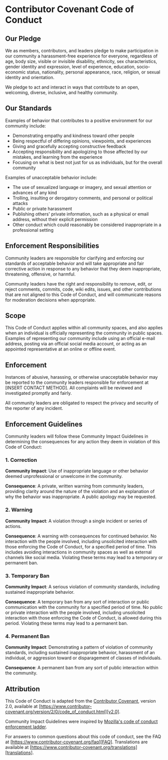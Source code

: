 # Contributor Covenant Code of Conduct

## Our Pledge

We as members, contributors, and leaders pledge to make participation in our community a
harassment-free experience for everyone, regardless of age, body size, visible or invisible
disability, ethnicity, sex characteristics, gender identity and expression, level of experience,
education, socio-economic status, nationality, personal appearance, race, religion, or sexual
identity and orientation.

We pledge to act and interact in ways that contribute to an open, welcoming, diverse, inclusive, and
healthy community.

## Our Standards

Examples of behavior that contributes to a positive environment for our community include:

* Demonstrating empathy and kindness toward other people
* Being respectful of differing opinions, viewpoints, and experiences
* Giving and gracefully accepting constructive feedback
* Accepting responsibility and apologizing to those affected by our mistakes, and learning from the
  experience
* Focusing on what is best not just for us as individuals, but for the overall community

Examples of unacceptable behavior include:

* The use of sexualized language or imagery, and sexual attention or advances of any kind
* Trolling, insulting or derogatory comments, and personal or political attacks
* Public or private harassment
* Publishing others' private information, such as a physical or email address, without their
  explicit permission
* Other conduct which could reasonably be considered inappropriate in a professional setting

## Enforcement Responsibilities

Community leaders are responsible for clarifying and enforcing our standards of acceptable behavior
and will take appropriate and fair corrective action in response to any behavior that they deem
inappropriate, threatening, offensive, or harmful.

Community leaders have the right and responsibility to remove, edit, or reject comments, commits,
code, wiki edits, issues, and other contributions that are not aligned to this Code of Conduct, and
will communicate reasons for moderation decisions when appropriate.

## Scope

This Code of Conduct applies within all community spaces, and also applies when an individual is
officially representing the community in public spaces. Examples of representing our community
include using an official e-mail address, posting via an official social media account, or acting as
an appointed representative at an online or offline event.

## Enforcement

Instances of abusive, harassing, or otherwise unacceptable behavior may be reported to the community
leaders responsible for enforcement at
[INSERT CONTACT METHOD]. All complaints will be reviewed and investigated promptly and fairly.

All community leaders are obligated to respect the privacy and security of the reporter of any
incident.

## Enforcement Guidelines

Community leaders will follow these Community Impact Guidelines in determining the consequences for
any action they deem in violation of this Code of Conduct:

### 1. Correction

**Community Impact**: Use of inappropriate language or other behavior deemed unprofessional or
unwelcome in the community.

**Consequence**: A private, written warning from community leaders, providing clarity around the
nature of the violation and an explanation of why the behavior was inappropriate. A public apology
may be requested.

### 2. Warning

**Community Impact**: A violation through a single incident or series of actions.

**Consequence**: A warning with consequences for continued behavior. No interaction with the people
involved, including unsolicited interaction with those enforcing the Code of Conduct, for a
specified period of time. This includes avoiding interactions in community spaces as well as
external channels like social media. Violating these terms may lead to a temporary or permanent ban.

### 3. Temporary Ban

**Community Impact**: A serious violation of community standards, including sustained inappropriate
behavior.

**Consequence**: A temporary ban from any sort of interaction or public communication with the
community for a specified period of time. No public or private interaction with the people involved,
including unsolicited interaction with those enforcing the Code of Conduct, is allowed during this
period. Violating these terms may lead to a permanent ban.

### 4. Permanent Ban

**Community Impact**: Demonstrating a pattern of violation of community standards, including
sustained inappropriate behavior, harassment of an individual, or aggression toward or disparagement
of classes of individuals.

**Consequence**: A permanent ban from any sort of public interaction within the community.

## Attribution

This Code of Conduct is adapted from the [Contributor Covenant][homepage], version 2.0, available at
[https://www.contributor-covenant.org/version/2/0/code_of_conduct.html][v2.0].

Community Impact Guidelines were inspired by
[Mozilla's code of conduct enforcement ladder][Mozilla CoC].

For answers to common questions about this code of conduct, see the FAQ at
[https://www.contributor-covenant.org/faq][FAQ]. Translations are available
at [https://www.contributor-covenant.org/translations][translations].

[homepage]: https://www.contributor-covenant.org

[v2.0]: https://www.contributor-covenant.org/version/2/0/code_of_conduct.html

[Mozilla CoC]: https://github.com/mozilla/diversity

[FAQ]: https://www.contributor-covenant.org/faq

[translations]: https://www.contributor-covenant.org/translations
